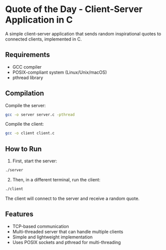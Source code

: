 # Quote of the Day - Client-Server Application in C

A simple client-server application that sends random inspirational quotes to connected clients, implemented in C.

## Requirements
- GCC compiler
- POSIX-compliant system (Linux/Unix/macOS)
- pthread library

## Compilation

Compile the server:
```bash
gcc -o server server.c -pthread
```

Compile the client:
```bash
gcc -o client client.c
```

## How to Run

1. First, start the server:
```bash
./server
```

2. Then, in a different terminal, run the client:
```bash
./client
```

The client will connect to the server and receive a random quote.

## Features
- TCP-based communication
- Multi-threaded server that can handle multiple clients
- Simple and lightweight implementation
- Uses POSIX sockets and pthread for multi-threading